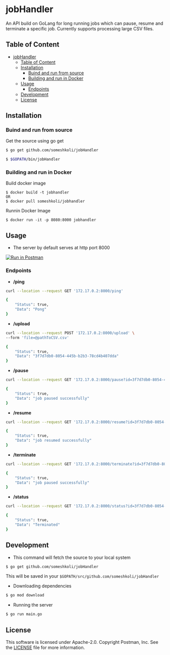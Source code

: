 # jobHandler
An API build on GoLang for long running jobs which can pause, resume and terminate a specific job. Currently supports processing large CSV files.

## Table of Content
- [jobHandler](#jobhandler)
  - [Table of Content](#table-of-content)
  - [Installation](#installation)
    - [Buind and run from source](#buind-and-run-from-source)
    - [Building and run in Docker](#building-and-run-in-docker)
  - [Usage](#usage)
    - [Endpoints](#endpoints)
  - [Development](#development)
  - [License](#license)

## Installation
### Buind and run from source
Get the source using go get
```bash
$ go get github.com/someshkoli/jobHandler

$ $GOPATH/bin/jobHandler
```

### Building and run in Docker
Build docker image
```
$ docker build -t jobhandler
OR
$ docker pull someshkoli/jobhandler
```
Runnin Docker Image
```
$ docker run -it -p 8080:8000 jobhandler
```


## Usage
- The server by default serves at http port 8000

[![Run in Postman](https://run.pstmn.io/button.svg)](https://app.getpostman.com/run-collection/d46c526c14e9beff7940#?env%5BAtlan%20Pipeline%5D=W3sia2V5IjoidXJsIiwidmFsdWUiOiIxNzIuMTcuMC4yOjgwMDAiLCJlbmFibGVkIjp0cnVlfSx7ImtleSI6ImlkIiwidmFsdWUiOiJyYW5kb21cIiIsImVuYWJsZWQiOnRydWV9XQ==)

### Endpoints
- **/ping**
```bash
curl --location --request GET '172.17.0.2:8000/ping'

{
    "Status": true,
    "Data": "Pong"
}
```
- **/upload**
```bash
curl --location --request POST '172.17.0.2:8000/upload' \
--form 'file=@pathToCSV.csv'

{
    "Status": true,
    "Data": "3f7d7db0-8054-445b-b2b3-78cd4b407dda"
}
```

- **/pause**
```bash
curl --location --request GET '172.17.0.2:8000/pause?id=3f7d7db0-8054-445b-b2b3-78cd4b407dda'

{
    "Status": true,
    "Data": "job paused successfully"
}
```

- **/resume**
```bash
curl --location --request GET '172.17.0.2:8000/resume?id=3f7d7db0-8054-445b-b2b3-78cd4b407dda'

{
    "Status": true,
    "Data": "job resumed successfully"
}
```

- **/terminate**
```bash
curl --location --request GET '172.17.0.2:8000/terminate?id=3f7d7db0-8054-445b-b2b3-78cd4b407dda'

{
    "Status": true,
    "Data": "job paused successfully"
}
```

- **/status**
```bash
curl --location --request GET '172.17.0.2:8000/status?id=3f7d7db0-8054-445b-b2b3-78cd4b407dda'

{
    "Status": true,
    "Data": "Terminated"
}
```
## Development

- This command will fetch the source to your local system
```bash
$ go get github.com/someshkoli/jobHandler
```
This will be saved in your `$GOPATH/src/github.com/someshkoli/jobHandler`

- Downloading dependencies
```bash
$ go mod download
```

- Running the server
```bash
$ go run main.go
```

## License
This software is licensed under Apache-2.0. Copyright Postman, Inc. See the [LICENSE](LICENSE) file for more information.
